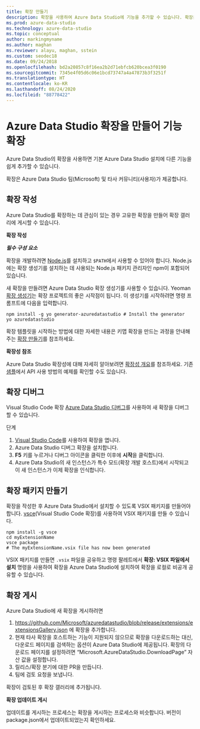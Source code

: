 ```yaml
---
title: 확장 만들기
description: 확장을 사용하여 Azure Data Studio에 기능을 추가할 수 있습니다. 확장을 만들고 확장 갤러리에 게시하는 방법을 알아봅니다.
ms.prod: azure-data-studio
ms.technology: azure-data-studio
ms.topic: conceptual
author: markingmyname
ms.author: maghan
ms.reviewer: alayu, maghan, sstein
ms.custom: seodec18
ms.date: 09/24/2018
ms.openlocfilehash: bd2a20857c8f16ea2b2d71ebfcb620bcea3f0190
ms.sourcegitcommit: 7345e4f05d6c06e1bcd73747a4a47873b3f3251f
ms.translationtype: HT
ms.contentlocale: ko-KR
ms.lasthandoff: 08/24/2020
ms.locfileid: "88778422"
---
```

# <a name="extend-the-functionality-by-creating-azure-data-studio-extensions"></a>Azure Data Studio 확장을 만들어 기능 확장

Azure Data Studio의 확장을 사용하면 기본 Azure Data Studio 설치에 다른 기능을 쉽게 추가할 수 있습니다.

확장은 Azure Data Studio 팀(Microsoft) 및 타사 커뮤니티(사용자)가 제공합니다.


## <a name="author-an-extension"></a>확장 작성

Azure Data Studio를 확장하는 데 관심이 있는 경우 고유한 확장을 만들어 확장 갤러리에 게시할 수 있습니다.

**확장 작성**

***필수 구성 요소***

확장을 개발하려면 [Node.js](https://nodejs.org/)를 설치하고 `$PATH`에서 사용할 수 있어야 합니다. Node.js에는 확장 생성기를 설치하는 데 사용되는 Node.js 패키지 관리자인 npm이 포함되어 있습니다.

새 확장을 만들려면 Azure Data Studio 확장 생성기를 사용할 수 있습니다. Yeoman [확장 생성기](https://www.npmjs.com/package/generator-azuredatastudio)는 확장 프로젝트의 좋은 시작점이 됩니다. 이 생성기를 시작하려면 명령 프롬프트에 다음을 입력합니다.

```
npm install -g yo generator-azuredatastudio # Install the generator
yo azuredatastudio
```

확장 템플릿을 시작하는 방법에 대한 자세한 내용은 키맵 확장을 만드는 과정을 안내해 주는 [확장 만들기](./tutorial-create-extension.md?view=sql-server-ver15)를 참조하세요.

**확장성 참조**

Azure Data Studio 확장성에 대해 자세히 알아보려면 [확장성 개요](extensibility.md)를 참조하세요. 기존 [샘플](https://github.com/Microsoft/azuredatastudio/tree/main/samples)에서 API 사용 방법의 예제를 확인할 수도 있습니다.


## <a name="debug-an-extension"></a>확장 디버그

Visual Studio Code 확장 [Azure Data Studio 디버그](https://github.com/kevcunnane/sqlops-debug)를 사용하여 새 확장을 디버그할 수 있습니다.

단계
1. [Visual Studio Code](https://code.visualstudio.com/)를 사용하여 확장을 엽니다.
1. Azure Data Studio 디버그 확장을 설치합니다.
1. **F5** 키를 누르거나 디버그 아이콘을 클릭한 이후에 **시작**을 클릭합니다.
1. Azure Data Studio의 새 인스턴스가 특수 모드(확장 개발 호스트)에서 시작되고 이 새 인스턴스가 이제 확장을 인식합니다.


## <a name="create-an-extension-package"></a>확장 패키지 만들기

확장을 작성한 후 Azure Data Studio에서 설치할 수 있도록 VSIX 패키지를 만들어야 합니다. [vsce](https://github.com/Microsoft/vscode-vsce)(Visual Studio Code 확장)를 사용하여 VSIX 패키지를 만들 수 있습니다. 

```
npm install -g vsce
cd myExtensionName
vsce package
# The myExtensionName.vsix file has now been generated
```

VSIX 패키지를 만들면 `.vsix` 파일을 공유하고 명령 팔레트에서 **확장: VSIX 파일에서 설치** 명령을 사용하여 확장을 Azure Data Studio에 설치하여 확장을 로컬로 비공개 공유할 수 있습니다.


## <a name="publish-an-extension"></a>확장 게시

Azure Data Studio에 새 확장을 게시하려면

1. https://github.com/Microsoft/azuredatastudio/blob/release/extensions/extensionsGallery.json 에 확장을 추가합니다.
2. 현재 타사 확장을 호스트하는 기능이 지원되지 않으므로 확장을 다운로드하는 대신, 다운로드 페이지를 검색하는 옵션이 Azure Data Studio에 제공됩니다. 확장의 다운로드 페이지를 설정하려면 “Microsoft.AzureDataStudio.DownloadPage” 자산 값을 설정합니다.
3. 릴리스/확장 분기에 대한 PR을 만듭니다.
4. 팀에 검토 요청을 보냅니다.

확장이 검토된 후 확장 갤러리에 추가됩니다.

**확장 업데이트 게시**

업데이트를 게시하는 프로세스는 확장을 게시하는 프로세스와 비슷합니다. 버전이 package.json에서 업데이트되었는지 확인하세요.